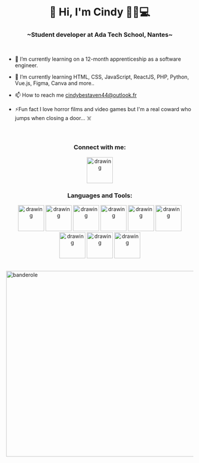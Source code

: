  <h1 align='center'>🌸 Hi, I'm Cindy 👩🏻💻</>

<h3 align='center'>~Student developer at Ada Tech School, Nantes~</h3></br>

- 📖 I’m currently learning on a 12-month apprenticeship as a software engineer.
  
- 🌱 I’m currently learning HTML, CSS, JavaScript, ReactJS, PHP, Python, Vue.js, Figma, Canva and more..
- 📫 How to reach me cindybestaven44@outlook.fr
- ⚡Fun fact I love horror films and video games but I'm a real coward who jumps when closing a door... ☠️ 

</br>
<h3 align='center'>Connect with me:</h3>

<p align="center">
<a href="https://www.linkedin.com/in/cindybestaven/"><img src="https://github.com/CindyBestaven/CindyBestaven/assets/115542526/2dfa2cee-61ce-4b09-998d-ec5ff47d9070" alt="drawing" width="70" /><a href="https://www.linkedin.com/in/cindybestaven/"></a>
</p>

<h3 align='center'>Languages and Tools:</h3>

<p align='center'>
<img src='https://github.com/CindyBestaven/CindyBestaven/assets/115542526/0c42ddfe-1be6-4fea-adcf-c70e2dbe7b7e'  alt="drawing" width="70"/>
<img src="https://github.com/CindyBestaven/CindyBestaven/assets/115542526/18fb31d8-5087-4200-bcb9-be69bb79f313" alt="drawing" width="70" />
<img src="https://github.com/CindyBestaven/CindyBestaven/assets/115542526/478ec759-ba1a-44f9-9007-988c27bddad7" alt="drawing" width="70" />
<img src="https://github.com/CindyBestaven/CindyBestaven/assets/115542526/cc8df2b2-20ac-46e6-b5ab-1e73fb1600c3" alt="drawing" width="70" />
<img src="https://github.com/CindyBestaven/CindyBestaven/assets/115542526/c5da0469-ccdb-4ab1-9f6f-f14d2f6a6369" alt="drawing" width="70" />
<img src="https://github.com/CindyBestaven/CindyBestaven/assets/115542526/beb386f5-8e2c-4527-bba0-761fbb1e64a3" alt="drawing" width="70" />
<img src="https://github.com/CindyBestaven/CindyBestaven/assets/115542526/8365a4a2-4eb2-4414-bf9a-e2b2b4a6baec" alt="drawing" width="70" />
<img src="https://github.com/CindyBestaven/CindyBestaven/assets/115542526/d970bb60-73d5-4a20-8fab-65ab93e54328" alt="drawing" width="70" />
<img src="https://github.com/CindyBestaven/CindyBestaven/assets/115542526/c79962f7-6045-4b26-a424-34e18d2b46df" alt="drawing" width="70" />
</p>
</br>

<img src="https://github.com/CindyBestaven/CindyBestaven/assets/115542526/c0caad3f-129f-43cc-a76e-a5d3a71c76cf" alt="banderole" width="1000" height="500"/>

